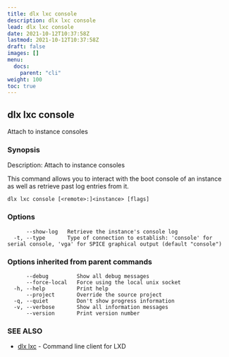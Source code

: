 ```yaml
---
title: dlx lxc console
description: dlx lxc console
lead: dlx lxc console
date: 2021-10-12T10:37:58Z
lastmod: 2021-10-12T10:37:58Z
draft: false
images: []
menu:
  docs:
    parent: "cli"
weight: 100
toc: true
---
```

## dlx lxc console

Attach to instance consoles

### Synopsis

Description:
  Attach to instance consoles

  This command allows you to interact with the boot console of an instance
  as well as retrieve past log entries from it.



```
dlx lxc console [<remote>:]<instance> [flags]
```

### Options

```
      --show-log   Retrieve the instance's console log
  -t, --type       Type of connection to establish: 'console' for serial console, 'vga' for SPICE graphical output (default "console")
```

### Options inherited from parent commands

```
      --debug         Show all debug messages
      --force-local   Force using the local unix socket
  -h, --help          Print help
      --project       Override the source project
  -q, --quiet         Don't show progress information
  -v, --verbose       Show all information messages
      --version       Print version number
```

### SEE ALSO

* [dlx lxc](/docs/cmd/dlx_lxc)	 - Command line client for LXD

